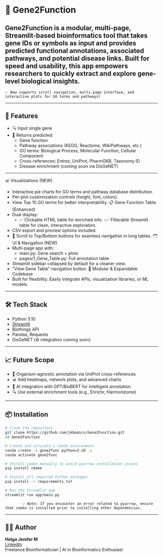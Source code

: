 # 🧬 Gene2Function

**Gene2Function** is a modular, multi-page, Streamlit-based bioinformatics tool that takes gene IDs or symbols as input and provides predicted functional annotations, associated pathways, and potential disease links. Built for speed and usability, this app empowers researchers to quickly extract and explore gene-level biological insights.
---
    ✅ Now supports scroll navigation, multi-page interface, and interactive plots for GO terms and pathways!
---

## 🚀 Features

- 🔍 Input single gene
- 🧠 Returns predicted:
  - Gene function
  - Pathway associations (KEGG, Reactome, WikiPathways, etc.)
  - GO terms: Biological Process, Molecular Function, Cellular Component
  - Cross-references: Entrez, UniProt, PharmGKB, Taxonomy ID
  - Disease enrichment (coming soon via DisGeNET)
 
---

📊 Visualizations (NEW)
  - Interactive pie charts for GO terms and pathway database distribution.
  - Per-plot customization controls (height, font, colors).
  - View Top 10 GO terms for better interpretability.
📋 Gene Function Table (Enhanced)
  - Dual display:
     - ✅ Clickable HTML table for enriched info.
     -✅ Filterable Streamlit table for clean, interactive exploration.
  - CSV export and preview options included.
  - 🔄 Scroll to Top/Bottom buttons for seamless navigation in long tables.
🗂️ UI & Navigation (NEW)
  - Multi-page app with:
    - main.py: Gene search + plots
    - pages/1_Gene_Table.py: Full annotation table
  - Streamlit sidebar collapsed by default for a cleaner view.
  - "View Gene Table" navigation button.
🔗 Modular & Expandable Codebase
  - Built for flexibility: Easily integrate APIs, visualization libraries, or ML models.

---

## 🛠️ Tech Stack

- Python 3.10
- [Streamlit](https://streamlit.io/)
- Biothings API
- Pandas, Requests
- DisGeNET (⚙️ integration coming soon)

---

## 📈 Future Scope

- 🧬 Organism-agnostic annotation via UniProt cross-references  
- 📊 Add heatmaps, network plots, and advanced charts 
- 🤖 AI integration with GPT/BioBERT for intelligent annotation  
- 🔍 Use external enrichment tools (e.g., Enrichr, Harmonizome)

---

## 📦 Installation

```bash
# Clone the repository
git clone https://github.com/jkbomics/Gene2Function.git
cd Gene2Function

# Create and activate a conda environment
conda create -n gene2func python=3.10 -y
conda activate gene2func

# Install cmake manually to avoid pyarrow installation issues
pip install cmake

# Install all required Python packages
pip install -r requirements.txt

# Run the Streamlit app
streamlit run app/main.py

```
            💡 Note: If you encounter an error related to pyarrow, ensure that cmake is installed prior to installing other dependencies.
---

## 👩‍💻 Author

**Helga Jenifer M**  
[LinkedIn](https://www.linkedin.com/in/helga-jenifer-m-208977147)  
Freelance Bioinformatician | AI in Bioinformatics Enthusiast 
